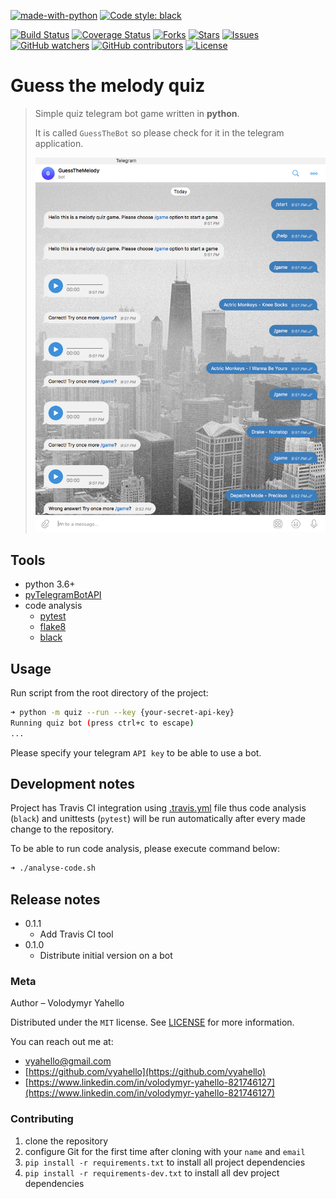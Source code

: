 [![made-with-python](https://img.shields.io/badge/Made%20with-Python-1f425f.svg)](https://www.python.org/)
[![Code style: black](https://img.shields.io/badge/code%20style-black-000000.svg)](https://github.com/psf/black)

[![Build Status](https://travis-ci.org/vyahello/guess-the-melody-bot.svg?branch=master)](https://travis-ci.org/vyahello/guess-the-melody-bot)
[![Coverage Status](https://coveralls.io/repos/github/vyahello/guess-the-melody-bot/badge.svg?branch=master)](https://coveralls.io/github/vyahello/guess-the-melody-bot?branch=master)
[![Forks](https://img.shields.io/github/forks/vyahello/guess-the-melody-bot)](https://github.com/vyahello/guess-the-melody-bot/network/members)
[![Stars](https://img.shields.io/github/stars/vyahello/guess-the-melody-bot)](https://github.com/vyahello/guess-the-melody-bot/stargazers)
[![Issues](https://img.shields.io/github/issues/vyahello/guess-the-melody-bot)](https://github.com/vyahello/guess-the-melody-bot/issues)
[![GitHub watchers](https://img.shields.io/github/watchers/vyahello/guess-the-melody-bot.svg)](https://GitHub.com/vyahello/guess-the-melody-bot/graphs/watchers/)
[![GitHub contributors](https://img.shields.io/github/contributors/vyahello/guess-the-melody-bot.svg)](https://GitHub.com/vyahello/guess-the-melody-bot/graphs/contributors/)
[![License](https://img.shields.io/badge/license-MIT-green.svg)](LICENSE.md)

# Guess the melody quiz
> Simple quiz telegram bot game written in **python**. 
> 
> It is called `GuessTheBot` so please check for it in the telegram application.
>
> ![Screenshot](quiz/demo/bot.png)

## Tools
- python 3.6+
- [pyTelegramBotAPI](https://github.com/eternnoir/pyTelegramBotAPI)
- code analysis
  - [pytest](https://pypi.org/project/pytest/)
  - [flake8](http://flake8.pycqa.org/en/latest/)
  - [black](https://black.readthedocs.io/en/stable/)

## Usage
Run script from the root directory of the project:
```bash
➜ python -m quiz --run --key {your-secret-api-key}
Running quiz bot (press ctrl+c to escape)
...
```
Please specify your telegram `API key` to be able to use a bot.

## Development notes

Project has Travis CI integration using [.travis.yml](.travis.yml) file thus code analysis (`black`) and unittests (`pytest`) will be run automatically
after every made change to the repository.

To be able to run code analysis, please execute command below:
```bash
➜ ./analyse-code.sh
```

## Release notes

* 0.1.1
  * Add Travis CI tool
* 0.1.0
  * Distribute initial version on a bot

### Meta

Author – Volodymyr Yahello

Distributed under the `MIT` license. See [LICENSE](LICENSE.md) for more information.

You can reach out me at:
* [vyahello@gmail.com](vyahello@gmail.com)
* [https://github.com/vyahello](https://github.com/vyahello)
* [https://www.linkedin.com/in/volodymyr-yahello-821746127](https://www.linkedin.com/in/volodymyr-yahello-821746127)

### Contributing
1. clone the repository
2. configure Git for the first time after cloning with your `name` and `email`
3. `pip install -r requirements.txt` to install all project dependencies
4. `pip install -r requirements-dev.txt` to install all dev project dependencies
